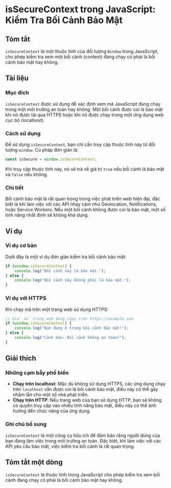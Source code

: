 <!--
Meta Description: # isSecureContext trong JavaScript: Kiểm Tra Bối Cảnh Bảo Mật ## Tóm tắt `isSecureContext` là một thuộc tính của đối tượng `Window` trong JavaScript, ...
Meta Keywords: cảnh, bối, bảo, mật, một
-->

# isSecureContext trong JavaScript: Kiểm Tra Bối Cảnh Bảo Mật

## Tóm tắt
`isSecureContext` là một thuộc tính của đối tượng `Window` trong JavaScript, cho phép kiểm tra xem một bối cảnh (context) đang chạy có phải là bối cảnh bảo mật hay không.

## Tài liệu
### Mục đích
`isSecureContext` được sử dụng để xác định xem mã JavaScript đang chạy trong một môi trường an toàn hay không. Một bối cảnh được coi là bảo mật khi nó được tải qua HTTPS hoặc khi nó được chạy trong một ứng dụng web cục bộ (localhost).

### Cách sử dụng
Để sử dụng `isSecureContext`, bạn chỉ cần truy cập thuộc tính này từ đối tượng `window`. Cú pháp đơn giản là:

```javascript
const isSecure = window.isSecureContext;
```

Khi truy cập thuộc tính này, nó sẽ trả về giá trị `true` nếu bối cảnh là bảo mật và `false` nếu không.

### Chi tiết
Bối cảnh bảo mật là rất quan trọng trong việc phát triển web hiện đại, đặc biệt là khi làm việc với các API nhạy cảm như Geolocation, Notifications, hoặc Service Workers. Nếu một bối cảnh không được coi là bảo mật, một số tính năng nhất định sẽ không khả dụng.

## Ví dụ
### Ví dụ cơ bản
Dưới đây là một ví dụ đơn giản kiểm tra bối cảnh bảo mật:

```javascript
if (window.isSecureContext) {
    console.log("Bối cảnh này là bảo mật.");
} else {
    console.log("Bối cảnh này không phải là bảo mật.");
}
```

### Ví dụ với HTTPS
Khi chạy mã trên một trang web sử dụng HTTPS:

```javascript
// Giả sử trang web đang chạy trên https://example.com
if (window.isSecureContext) {
    console.log("Bạn đang ở trong bối cảnh bảo mật!");
} else {
    console.log("Cảnh báo: Bối cảnh không an toàn!");
}
```

## Giải thích
### Những cạm bẫy phổ biến
- **Chạy trên localhost**: Mặc dù không sử dụng HTTPS, các ứng dụng chạy trên `localhost` vẫn được coi là bối cảnh bảo mật, điều này có thể gây nhầm lẫn cho một số nhà phát triển.
- **Chạy trên HTTP**: Nếu trang web của bạn sử dụng HTTP, bạn sẽ không có quyền truy cập vào nhiều tính năng bảo mật, điều này có thể ảnh hưởng đến chức năng của ứng dụng.

### Ghi chú bổ sung
`isSecureContext` là một công cụ hữu ích để đảm bảo rằng người dùng của bạn đang làm việc trong môi trường an toàn. Đặc biệt, khi làm việc với các API yêu cầu bảo mật, việc kiểm tra bối cảnh là rất quan trọng.

## Tóm tắt một dòng
`isSecureContext` là thuộc tính trong JavaScript cho phép kiểm tra xem bối cảnh đang chạy có phải là bối cảnh bảo mật hay không.